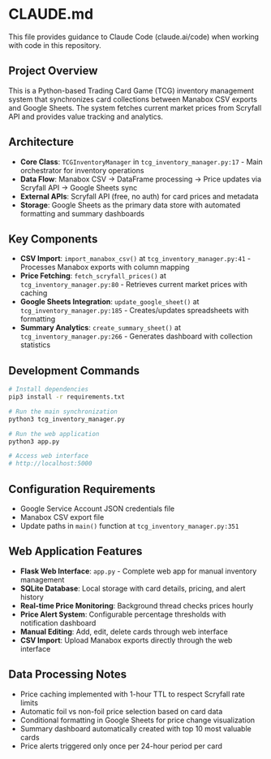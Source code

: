 # CLAUDE.md

This file provides guidance to Claude Code (claude.ai/code) when working with code in this repository.

## Project Overview

This is a Python-based Trading Card Game (TCG) inventory management system that synchronizes card collections between Manabox CSV exports and Google Sheets. The system fetches current market prices from Scryfall API and provides value tracking and analytics.

## Architecture

- **Core Class**: `TCGInventoryManager` in `tcg_inventory_manager.py:17` - Main orchestrator for inventory operations
- **Data Flow**: Manabox CSV → DataFrame processing → Price updates via Scryfall API → Google Sheets sync
- **External APIs**: Scryfall API (free, no auth) for card prices and metadata
- **Storage**: Google Sheets as the primary data store with automated formatting and summary dashboards

## Key Components

- **CSV Import**: `import_manabox_csv()` at `tcg_inventory_manager.py:41` - Processes Manabox exports with column mapping
- **Price Fetching**: `fetch_scryfall_prices()` at `tcg_inventory_manager.py:80` - Retrieves current market prices with caching
- **Google Sheets Integration**: `update_google_sheet()` at `tcg_inventory_manager.py:185` - Creates/updates spreadsheets with formatting
- **Summary Analytics**: `create_summary_sheet()` at `tcg_inventory_manager.py:266` - Generates dashboard with collection statistics

## Development Commands

```bash
# Install dependencies
pip3 install -r requirements.txt

# Run the main synchronization
python3 tcg_inventory_manager.py

# Run the web application
python3 app.py

# Access web interface
# http://localhost:5000
```

## Configuration Requirements

- Google Service Account JSON credentials file
- Manabox CSV export file
- Update paths in `main()` function at `tcg_inventory_manager.py:351`

## Web Application Features

- **Flask Web Interface**: `app.py` - Complete web app for manual inventory management
- **SQLite Database**: Local storage with card details, pricing, and alert history
- **Real-time Price Monitoring**: Background thread checks prices hourly
- **Price Alert System**: Configurable percentage thresholds with notification dashboard
- **Manual Editing**: Add, edit, delete cards through web interface
- **CSV Import**: Upload Manabox exports directly through the web interface

## Data Processing Notes

- Price caching implemented with 1-hour TTL to respect Scryfall rate limits
- Automatic foil vs non-foil price selection based on card data
- Conditional formatting in Google Sheets for price change visualization
- Summary dashboard automatically created with top 10 most valuable cards
- Price alerts triggered only once per 24-hour period per card